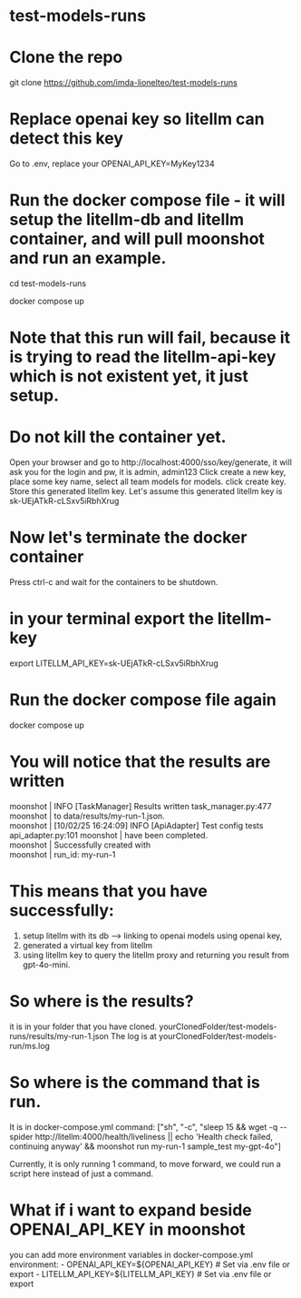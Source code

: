 # test-models-runs

# Clone the repo
git clone https://github.com/imda-lionelteo/test-models-runs

# Replace openai key so litellm can detect this key
Go to .env, replace your OPENAI_API_KEY=MyKey1234

# Run the docker compose file - it will setup the litellm-db and litellm container, and will pull moonshot and run an example.
cd test-models-runs

docker compose up

# Note that this run will fail, because it is trying to read the litellm-api-key which is not existent yet, it just setup.
# Do not kill the container yet.
Open your browser and go to http://localhost:4000/sso/key/generate, it will ask you for the login and pw, it is admin, admin123
Click create a new key, place some key name, select all team models for models.
click create key. Store this generated litellm key.
Let's assume this generated litellm key is sk-UEjATkR-cLSxv5iRbhXrug

# Now let's terminate the docker container
Press ctrl-c and wait for the containers to be shutdown.

# in your terminal export the litellm-key
export LITELLM_API_KEY=sk-UEjATkR-cLSxv5iRbhXrug

# Run the docker compose file again
docker compose up

# You will notice that the results are written
moonshot    |                     INFO     [TaskManager] Results written   task_manager.py:477
moonshot    |                              to data/results/my-run-1.json.                     
moonshot    | [10/02/25 16:24:09] INFO     [ApiAdapter] Test config tests   api_adapter.py:101
moonshot    |                              have been completed.                               
moonshot    |                              Successfully created with                          
moonshot    |                              run_id: my-run-1 

# This means that you have successfully: 
1. setup litellm with its db --> linking to openai models using openai key,
2. generated a virtual key from litellm
3. using litellm key to query the litellm proxy and returning you result from gpt-4o-mini.

# So where is the results?
it is in your folder that you have cloned.
yourClonedFolder/test-models-runs/results/my-run-1.json
The log is at yourClonedFolder/test-models-run/ms.log

# So where is the command that is run.
It is in docker-compose.yml command: ["sh", "-c", "sleep 15 && wget -q --spider http://litellm:4000/health/liveliness || echo 'Health check failed, continuing anyway' && moonshot run my-run-1 sample_test my-gpt-4o"]

Currently, it is only running 1 command, to move forward, we could run a script here instead of just a command.

# What if i want to expand beside OPENAI_API_KEY in moonshot
you can add more environment variables in docker-compose.yml
environment:
      - OPENAI_API_KEY=${OPENAI_API_KEY}  # Set via .env file or export
      - LITELLM_API_KEY=${LITELLM_API_KEY}  # Set via .env file or export


    
